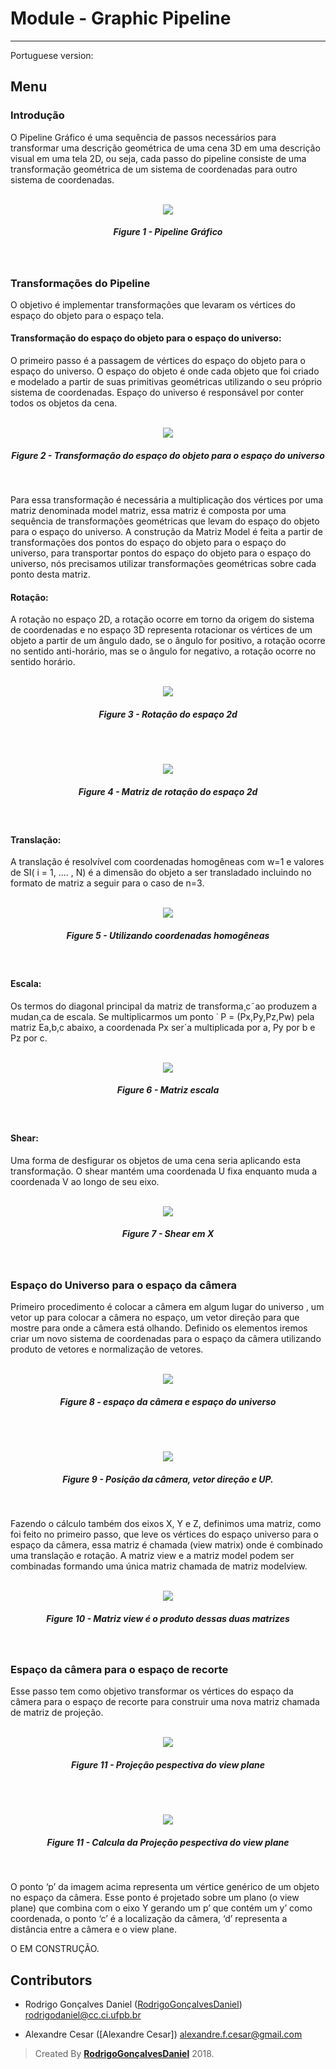 # Module - Graphic Pipeline
---
Portuguese version:


## Menu


### Introdução


<p> O Pipeline Gráfico é uma sequência de passos necessários para transformar uma descrição geométrica de uma cena 3D em uma descrição visual em uma tela 2D, ou seja, cada passo do pipeline consiste de uma transformação geométrica de um sistema de coordenadas para outro sistema de coordenadas.</P>


<p align="center">
	<br>
	<img src="./img/Graphic_pipeline_steps.png">
	<h5 align="center">Figure 1 - Pipeline Gráfico</h5>
	<br>
</p>

### Transformações do Pipeline 


<p> O objetivo é implementar transformações que levaram os vértices do espaço do objeto para o espaço tela.</p>

#### Transformação do espaço do objeto para o espaço do universo:

<p> O primeiro passo é a passagem de vértices do espaço do objeto para o espaço do universo. O espaço do objeto é onde cada objeto que foi criado e modelado a partir de suas primitivas geométricas utilizando o seu próprio sistema de coordenadas. Espaço do universo é responsável por conter todos os objetos da cena.</p> 



<p align="center">
	<br>
	<img src="./img/objectspace_to_world_space.png">
	<h5 align="center">Figure 2 - Transformação do espaço do objeto para o espaço do universo</h5>
	<br>
</p>

<p>
Para essa transformação é necessária a multiplicação dos vértices por uma matriz denominada model matriz, essa matriz é composta por uma sequência de transformações geométricas que levam do espaço do objeto para o espaço do universo. A construção da Matriz Model é feita a partir de transformações dos pontos do espaço do objeto para o espaço do universo, para transportar pontos do espaço do objeto para o espaço do universo, nós precisamos utilizar transformações geométricas sobre cada ponto desta matriz. 
</p>

#### Rotação:

<p>A rotação no espaço 2D, a rotação ocorre em torno da origem do sistema de coordenadas e no espaço 3D representa rotacionar os vértices de um objeto a partir de um ângulo dado, se o ângulo for positivo, a rotação ocorre no sentido anti-horário, mas se o ângulo for negativo, a rotação ocorre no sentido horário.</p>

<p align="center">
	<br>
	<img src="./img/rotation.png">
	<h5 align="center">Figure 3 - Rotação do espaço 2d</h5>
	<br>
</p>


<p align="center">
	<br>
	<img src="./img/rotation2.png
">
	<h5 align="center">Figure 4 - Matriz de rotação do espaço 2d</h5>
	<br>
</p>


#### Translação:

<p>A translação é resolvível com coordenadas homogêneas com w=1 e valores de SI( i = 1, .... , N) é a dimensão do objeto a ser transladado incluindo no formato de matriz a seguir para o caso de n=3.</p>

<p align="center">
	<br>
	<img src="./img/translation_homogeneous.png">
	<h5 align="center">Figure 5 - Utilizando coordenadas homogêneas</h5>
	<br>
</p>

#### Escala:

<p>Os termos do diagonal principal da matriz de transforma¸c˜ao produzem a mudan¸ca de escala. Se multiplicarmos um ponto ˙ P = (Px,Py,Pz,Pw) pela matriz Ea,b,c abaixo, a coordenada Px ser´a multiplicada por a, Py por b e Pz por c.</p>

<p align="center">
	<br>
	<img src="./img/scale.png">
	<h5 align="center">Figure 6 - Matriz escala</h5>
	<br>
</p>

#### Shear:

<p>Uma forma de desfigurar os objetos de uma cena seria aplicando esta transformação. O shear  mantém uma coordenada U fixa enquanto muda a coordenada V ao longo de seu eixo.
</p>

<p align="center">
	<br>
	<img src="./img/shear.png">
	<h5 align="center">Figure 7 - Shear em X</h5>
	<br>
</p>


### Espaço do Universo para o espaço da câmera

<p>Primeiro procedimento é colocar a câmera em algum lugar do universo ,  um vetor up para colocar a câmera no espaço, um vetor direção para que mostre para onde a câmera está olhando. Definido os elementos iremos criar um novo sistema de coordenadas para o espaço da câmera utilizando produto de vetores e normalização de vetores. </p>

<p align="center">
	<br>
	<img src="./img/camera_space.png">
	<h5 align="center">Figure 8 - espaço da câmera e espaço do universo</h5>
	<br>
</p>

<p align="center">
	<br>
	<img src="./img/camera_space2.png">
	<h5 align="center">Figure 9 - Posição da câmera, vetor direção e UP.
</h5>
	<br>
</p>

<p>Fazendo o cálculo também dos eixos X, Y e Z,  definimos uma matriz, como foi feito no primeiro passo, que leve os vértices do espaço universo para o espaço da câmera, essa matriz é chamada  (view matrix) onde é combinado uma translação e rotação. A matriz view e a matriz model podem ser combinadas formando uma única matriz chamada de  matriz modelview.
</p>

<p align="center">
	<br>
	<img src="./img/model_view_matrix.png">
	<h5 align="center">Figure 10 - Matriz view é o produto dessas duas matrizes
</h5>
	<br>
</p>


### Espaço da câmera para o espaço de recorte
<p>Esse passo  tem como objetivo transformar os vértices do espaço da câmera para o espaço de recorte para construir uma nova matriz chamada de matriz de projeção.
</p>

<p align="center">
	<br>
	<img src="./img/view_plane.png">
	<h5 align="center">Figure 11 - Projeção pespectiva do view plane
</h5>
	<br>
</p>



<p align="center">
	<br>
	<img src="./img/view_plane2.png">
	<h5 align="center">Figure 11 - Calcula da Projeção pespectiva do view plane
</h5>
	<br>
</p>
<p>O ponto ‘p’ da imagem acima representa um vértice genérico de um objeto no espaço da câmera. Esse ponto é projetado sobre um plano (o view plane) que combina com o eixo Y gerando um p’ que contém um y’ como coordenada, o ponto ‘c’ é a localização da câmera, ‘d’ representa a distância entre a câmera e o view plane.
</p>


<p>O EM CONSTRUÇÃO.
</p>


## Contributors

* Rodrigo Gonçalves Daniel ([RodrigoGonçalvesDaniel](https://github.com/rodrigogoncalves123/)) rodrigodaniel@cc.ci.ufpb.br


* Alexandre Cesar ([Alexandre Cesar]) alexandre.f.cesar@gmail.com


>Created By **[RodrigoGonçalvesDaniel](https://www.linkedin.com/in/rodrigo-gon%C3%A7alves-daniel-9a2736110/)** 2018.
